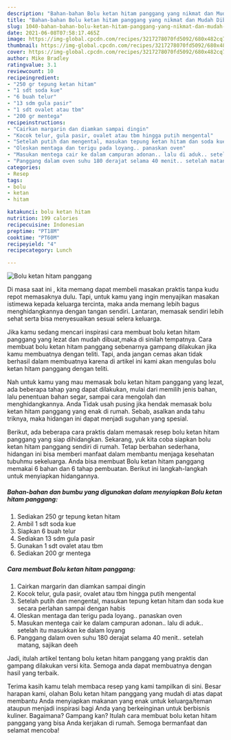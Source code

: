 ```yaml
---
description: "Bahan-bahan Bolu ketan hitam panggang yang nikmat dan Mudah Dibuat"
title: "Bahan-bahan Bolu ketan hitam panggang yang nikmat dan Mudah Dibuat"
slug: 1040-bahan-bahan-bolu-ketan-hitam-panggang-yang-nikmat-dan-mudah-dibuat
date: 2021-06-08T07:58:17.465Z
image: https://img-global.cpcdn.com/recipes/3217278070fd5092/680x482cq70/bolu-ketan-hitam-panggang-foto-resep-utama.jpg
thumbnail: https://img-global.cpcdn.com/recipes/3217278070fd5092/680x482cq70/bolu-ketan-hitam-panggang-foto-resep-utama.jpg
cover: https://img-global.cpcdn.com/recipes/3217278070fd5092/680x482cq70/bolu-ketan-hitam-panggang-foto-resep-utama.jpg
author: Mike Bradley
ratingvalue: 3.1
reviewcount: 10
recipeingredient:
- "250 gr tepung ketan hitam"
- "1 sdt soda kue"
- "6 buah telur"
- "13 sdm gula pasir"
- "1 sdt ovalet atau tbm"
- "200 gr mentega"
recipeinstructions:
- "Cairkan margarin dan diamkan sampai dingin"
- "Kocok telur, gula pasir, ovalet atau tbm hingga putih mengental"
- "Setelah putih dan mengental, masukan tepung ketan hitam dan soda kue secara perlahan sampai dengan habis"
- "Oleskan mentaga dan terigu pada loyang.. panaskan oven"
- "Masukan mentega cair ke dalam campuran adonan.. lalu di aduk.. setelah itu masukkan ke dalam loyang"
- "Panggang dalam oven suhu 180 derajat selama 40 menit.. setelah matang, sajikan deeh"
categories:
- Resep
tags:
- bolu
- ketan
- hitam

katakunci: bolu ketan hitam 
nutrition: 199 calories
recipecuisine: Indonesian
preptime: "PT18M"
cooktime: "PT60M"
recipeyield: "4"
recipecategory: Lunch

---
```



![Bolu ketan hitam panggang](https://img-global.cpcdn.com/recipes/3217278070fd5092/680x482cq70/bolu-ketan-hitam-panggang-foto-resep-utama.jpg)

Di masa  saat ini , kita memang dapat membeli masakan praktis tanpa kudu repot memasaknya dulu. Tapi, untuk kamu yang ingin menyajikan masakan istimewa kepada keluarga tercinta, maka anda memang lebih bagus menghidangkannya dengan tangan sendiri. Lantaran, memasak sendiri lebih sehat serta bisa menyesuaikan sesuai selera keluarga.

Jika kamu sedang mencari inspirasi cara membuat bolu ketan hitam panggang yang lezat dan mudah dibuat,maka di sinilah tempatnya. Cara membuat bolu ketan hitam panggang  sebenarnya gampang dilakukan jika kamu membuatnya dengan teliti. Tapi, anda jangan cemas akan tidak berhasil dalam membuatnya 
karena di artikel ini kami akan mengulas bolu ketan hitam panggang dengan teliti.  



Nah untuk kamu yang mau memasak bolu ketan hitam panggang yang lezat, ada beberapa tahap yang dapat dilakukan, mulai dari memilih jenis bahan, lalu penentuan bahan segar, sampai cara mengolah dan menghidangkannya. Anda Tidak usah pusing jika hendak memasak bolu ketan hitam panggang yang enak di rumah. Sebab, asalkan anda  tahu triknya, maka hidangan ini dapat menjadi suguhan yang spesial.

Berikut, ada beberapa cara praktis  dalam memasak resep bolu ketan hitam panggang yang siap dihidangkan. Sekarang, yuk kita coba siapkan bolu ketan hitam panggang sendiri di rumah. Tetap berbahan sederhana, hidangan ini bisa memberi manfaat dalam membantu menjaga kesehatan tubuhmu sekeluarga. Anda bisa membuat Bolu ketan hitam panggang memakai 6 bahan dan 6 tahap pembuatan. Berikut ini langkah-langkah untuk menyiapkan hidangannya.

<!--inarticleads1-->

##### Bahan-bahan dan bumbu yang digunakan dalam menyiapkan Bolu ketan hitam panggang:

1. Sediakan 250 gr tepung ketan hitam
1. Ambil 1 sdt soda kue
1. Siapkan 6 buah telur
1. Sediakan 13 sdm gula pasir
1. Gunakan 1 sdt ovalet atau tbm
1. Sediakan 200 gr mentega




<!--inarticleads2-->

##### Cara membuat Bolu ketan hitam panggang:

1. Cairkan margarin dan diamkan sampai dingin
1. Kocok telur, gula pasir, ovalet atau tbm hingga putih mengental
1. Setelah putih dan mengental, masukan tepung ketan hitam dan soda kue secara perlahan sampai dengan habis
1. Oleskan mentaga dan terigu pada loyang.. panaskan oven
1. Masukan mentega cair ke dalam campuran adonan.. lalu di aduk.. setelah itu masukkan ke dalam loyang
1. Panggang dalam oven suhu 180 derajat selama 40 menit.. setelah matang, sajikan deeh




Jadi, itulah artikel tentang  bolu ketan hitam panggang  yang praktis dan gampang dilakukan versi kita. Semoga anda dapat membuatnya dengan hasil yang terbaik. 

Terima kasih kamu telah membaca resep yang kami tampilkan di sini. Besar harapan kami, olahan  Bolu ketan hitam panggang yang mudah di atas dapat membantu Anda menyiapkan makanan yang enak untuk keluarga/teman ataupun menjadi inspirasi bagi Anda yang berkeinginan untuk berbisnis kuliner. Bagaimana? Gampang kan? Itulah cara membuat bolu ketan hitam panggang yang bisa Anda kerjakan di rumah. Semoga bermanfaat dan selamat mencoba!

